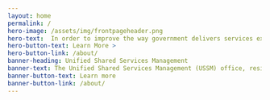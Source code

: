 ```yaml
---
layout: home
permalink: /
hero-image: /assets/img/frontpageheader.png
hero-text:  In order to improve the way government delivers services externally,<BR>we need to aggressively reform the way government delivers service internally."
hero-button-text: Learn More >
hero-button-link: /about/
banner-heading: Unified Shared Services Management 
banner-text: The Unified Shared Services Management (USSM) office, residing in the General Services Administration (GSA), Office of Government-wide Policy (OGP), is the integration body for shared services across the Federal government. The organization was chartered by the Office of Management and Budget (OMB) on October 22, 2015 and is responsible for managing the shared services ecosystem and collaborating across functions and the provider and customer landscapes to improve shared service delivery and increase agency adoption. The initial shared services focus areas for the USSM are financial management (FM), human resources (HR), acquisition, information technology (IT), and grants management. USSM’s strategic direction is to drive shared services forward by establishing common standards and leveraging best practices in service delivery and performance.<BR><BR>Visit our website frequently to stay current on new initiatives and tools designed to better service the shared services ecosystem.
banner-button-text: Learn more
banner-button-link: /about/
---
```


